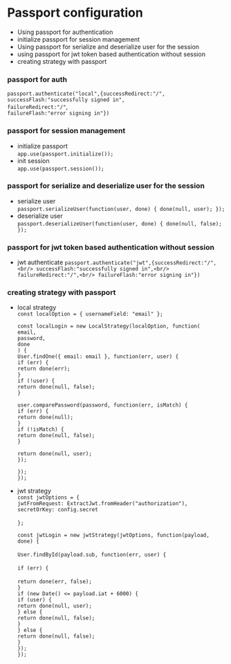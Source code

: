 # Passport configuration

* Using passport for authentication
* initialize passport for session management
* Using passport for serialize and deserialize user for the session
* using passport for jwt token based authentication without session
* creating strategy with passport

### passport for auth<br/>

`passport.authenticate("local",{successRedirect:"/",`<br/>`successFlash:"successfully signed in",`<br/> `failureRedirect:"/"`,<br/> `failureFlash:"error signing in"})`

### passport for session management

* initialize passport<br/>
  `app.use(passport.initialize());`
* init session<br/>
  `app.use(passport.session());`

### passport for serialize and deserialize user for the session

* serialize user<br/>
  `passport.serializeUser(function(user, done) { done(null, user); });`
* deserialize user<br/>
  `passport.deserializeUser(function(user, done) { done(null, false); });`

### passport for jwt token based authentication without session

* jwt authenticate
  `passport.authenticate("jwt",{successRedirect:"/",<br/> successFlash:"successfully signed in",<br/> failureRedirect:"/",<br/> failureFlash:"error signing in"})`

### creating strategy with passport

* local strategy <br/>
  `const localOption = { usernameField: "email" };`

  `const localLogin = new LocalStrategy(localOption, function(`<br/>
  `email,`<br/>
  `password,`<br/>
  `done`<br/>
  `) {`<br/>
  `User.findOne({ email: email }, function(err, user) {`<br/>
  `if (err) {`<br/>
  `return done(err);`<br/>
  `}`<br/>
  `if (!user) {`<br/>
  `return done(null, false);`<br/>
  `}`<br/>

  `user.comparePassword(password, function(err, isMatch) {`<br/>
  `if (err) {`<br/>
  `return done(null);`<br/>
  `}`<br/>
  `if (!isMatch) {`<br/>
  `return done(null, false);`<br/>
  `}`<br/>

  `return done(null, user);`<br/>
  `});`<br/>

  `});`<br/>
  `});`

* jwt strategy <br/>
  `const jwtOptions = {`<br/>
  `jwtFromRequest: ExtractJwt.fromHeader("authorization"),`<br/>
  `secretOrKey: config.secret`<br/>  
  `};`

  `const jwtLogin = new jwtStrategy(jwtOptions, function(payload, done) {`<br/>  
   `User.findById(payload.sub, function(err, user) {`<br/>  
   `if (err) {`<br/>  
   `return done(err, false);`<br/>
  `}`<br/>
  `if (new Date() <= payload.iat + 6000) {`<br/>
  `if (user) {`<br/>
  `return done(null, user);`<br/>
  `} else {`<br/>
  `return done(null, false);`<br/>
  `}`<br/>
  `} else {`<br/>
  `return done(null, false);`<br/>
  `}`<br/>
  `});`<br/>
  `});`<br/>
